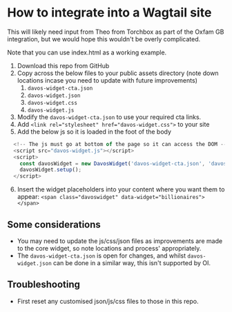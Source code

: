 # How to integrate into a Wagtail site

This will likely need input from Theo from Torchbox as part of the Oxfam GB integration, but we would hope this wouldn't be overly complicated.

Note that you can use index.html as a working example.

1. Download this repo from GitHub
2. Copy across the below files to your public assets directory (note down locations incase you need to update with future improvements)
    1. `davos-widget-cta.json`
    2. `davos-widget.json`
    3. `davos-widget.css`
    4. `davos-widget.js`
3. Modify the `davos-widget-cta.json` to use your required cta links.
4. Add `<link rel="stylesheet" href="davos-widget.css">` to your site
5. Add the below js so it is loaded in the foot of the body

  ```javascript
    <!-- The js must go at bottom of the page so it can access the DOM -->
    <script src="davos-widget.js"></script>
    <script>
      const davosWidget = new DavosWidget('davos-widget-cta.json', 'davos-widget.json');
      davosWidget.setup();
    </script>
  ```

6. Insert the widget placeholders into your content where you want them to appear: `<span class="davoswidget" data-widget="billionaires"></span>`

## Some considerations

- You may need to update the js/css/json files as improvements are made to the core widget, so note locations and process' appropriately.
- The `davos-widget-cta.json` is open for changes, and whilst `davos-widget.json` can be done in a similar way, this isn't supported by OI.

## Troubleshooting

- First reset any customised json/js/css files to those in this repo.

